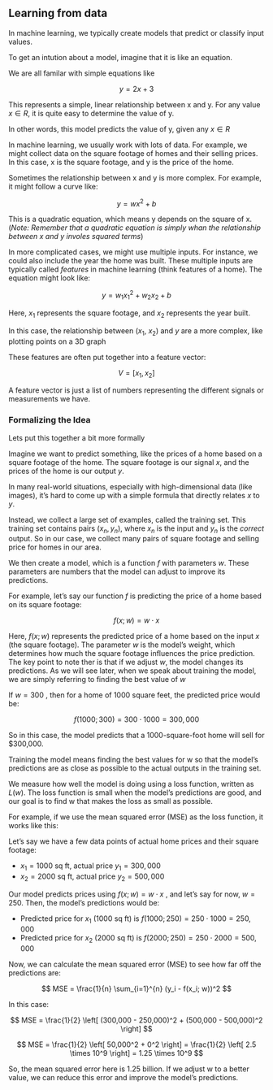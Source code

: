 
<script src="https://cdnjs.cloudflare.com/ajax/libs/mathjax/2.7.5/MathJax.js?config=TeX-MML-AM_CHTML" async></script>
<script type="text/x-mathjax-config">
MathJax.Hub.Config({
    tex2jax: {
        inlineMath: [['$','$'], ['\(','\)']],
        processEscapes: true
    }
});
</script>
## Learning from data

In machine learning, we typically create models that predict or classify input values.

To get an intution about a model, imagine that it is like an equation.  

We are all familar with simple equations like 

$$
y = 2x + 3
$$

This represents a simple, linear relationship between x and y. For any value $x \in R$, it is quite easy to determine the value of y.

In other words, this model predicts the value of y, given any $x \in R$

In machine learning, we usually work with lots of data. For example, we might collect data on the square footage of homes and their selling prices. In this case, x is the square footage, and y is the price of the home.

Sometimes the relationship between x and y is more complex. For example, it might follow a curve like:

$$ y = wx^2 + b $$

This is a quadratic equation, which means y depends on the square of x.  (_Note: Remember that a quadratic equation is simply whan the relationship between $x$ and $y$ involes squared terms_)

In more complicated cases, we might use multiple inputs. For instance, we could also include the year the home was built. These multiple inputs are typically called _features_ in machine learning (think features of a home). The equation might look like:

$$ y = w_1x_1^2 + w_2x_2 + b $$

Here, $x_1$ represents the square footage, and $x_2$ represents the year built. 

In this case, the relationship between ($x_1$, $x_2$) and $y$ are a more complex, like plotting points on a 3D graph

These features are often put together into a feature vector:

$$ V = [x_1, x_2] $$

A feature vector is just a list of numbers representing the different signals or measurements we have.


### Formalizing the Idea

Lets put this together a bit more formally

Imagine we want to predict something, like the prices of a home based on a square footage of the home. The square footage is our signal $x$, and the prices of the home is our output $y$.

In many real-world situations, especially with high-dimensional data (like images), it’s hard to come up with a simple formula that directly relates $x$ to $y$.

Instead, we collect a large set of examples, called the training set. This training set contains pairs $(x_n, y_n)$, where $x_n$ is the input and $y_n$ is the _correct_ output.  So in our case, we collect many pairs of square footage and selling price for homes in our area.

We then create a model, which is a function $f$ with parameters $w$. These parameters are numbers that the model can adjust to improve its predictions.

For example, let’s say our function $f$ is predicting the price of a home based on its square footage:

$$ f(x; w) = w \cdot x $$

Here, $f(x; w)$ represents the predicted price of a home based on the input $x$  (the square footage). The parameter $w$  is the model’s weight, which determines how much the square footage influences the price prediction. The key point to note ther is that if we adjust $w$, the model changes its predictions.  As we will see later, when we speak about training the model, we are simply referring to finding the best value of $w$

If  $w = 300$ , then for a home of 1000 square feet, the predicted price would be:

$$ f(1000; 300) = 300 \cdot 1000 = 300,000 $$

So in this case, the model predicts that a 1000-square-foot home will sell for $300,000.

Training the model means finding the best values for w so that the model’s predictions are as close as possible to the actual outputs in the training set.

We measure how well the model is doing using a loss function, written as $L(w)$. The loss function is small when the model’s predictions are good, and our goal is to find w that makes the loss as small as possible.

For example, if we use the mean squared error (MSE) as the loss function, it works like this:

Let’s say we have a few data points of actual home prices and their square footage:

  - $x_1 = 1000$  sq ft, actual price  $y_1 = 300,000$
  - $x_2 = 2000$  sq ft, actual price  $y_2 = 500,000$

Our model predicts prices using  $f(x; w) = w \cdot x$ , and let’s say for now,  $w = 250$. Then, the model’s predictions would be:

  - Predicted price for  $x_1$  (1000 sq ft) is  $f(1000; 250) = 250 \cdot 1000 = 250,000$
  - Predicted price for  $x_2$  (2000 sq ft) is  $f(2000; 250) = 250 \cdot 2000 = 500,000$

Now, we can calculate the mean squared error (MSE) to see how far off the predictions are:

$$ MSE = \frac{1}{n} \sum_{i=1}^{n} (y_i - f(x_i; w))^2 $$

In this case:

$$ MSE = \frac{1}{2} \left[ (300,000 - 250,000)^2 + (500,000 - 500,000)^2 \right] $$

$$ MSE = \frac{1}{2} \left[ 50,000^2 + 0^2 \right] = \frac{1}{2} \left[ 2.5 \times 10^9 \right] = 1.25 \times 10^9 $$

So, the mean squared error here is 1.25 billion. If we adjust  w  to a better value, we can reduce this error and improve the model’s predictions.



